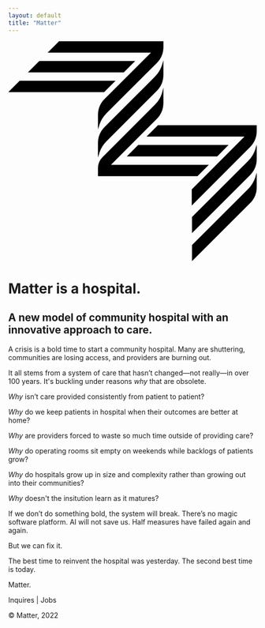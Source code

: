 ```yaml
---
layout: default
title: "Matter"
---
```


<div class="max-w-3xl mx-auto text-3xl sm:text-4xl font-times">
  <svg class="w-8 sm:w-36" xmlns="http://www.w3.org/2000/svg" viewBox="0 0 168.17 148.6"><path d="M85.88 13.37H20.99l-7.69 7.69h64.89l7.69-7.69zM72.58 26.68H7.69L0 34.36h64.89l7.69-7.68zM100.46 33.62a15.39 15.39 0 0 0 4.54-11v-9.75l-1 3.41a19.8 19.8 0 0 1-4.69 7.59l-34.06 34a15.39 15.39 0 0 0-4.54 11v9.78l1-3.4a19.87 19.87 0 0 1 4.69-7.6Z"/><path d="M65.27 38.9a15.36 15.36 0 0 0-4.54 11v9.78l1-3.4a19.87 19.87 0 0 1 4.69-7.6l34.06-33.93a15.41 15.41 0 0 0 4.54-11V0H34.36l-7.68 7.69h69.93ZM128.06 91.16l7.69-7.68H69.52l30.94-30.95a15.39 15.39 0 0 0 4.54-11V31.28l-1 3.92a18.15 18.15 0 0 1-4.68 7.58L63.81 78.32a10.4 10.4 0 0 0-3.08 7.42v5.42Z"/><path d="M149.12 70.11h-61.2l-7.69 7.68h61.21l7.68-7.68z"/><path d="M168.17 56.73h-66.88l-7.68 7.69h66.26l-35.68 35.66V111l39.44-39.43a15.38 15.38 0 0 0 4.54-11ZM162.51 80.78l-38.15 38v10.87l39.27-39.17a15.38 15.38 0 0 0 4.54-11v-9.7l-1 3.4a19.92 19.92 0 0 1-4.66 7.6ZM162.51 99.71l-38.15 38v10.89l39.27-39.14a15.39 15.39 0 0 0 4.54-11v-9.74l-1 3.4a19.85 19.85 0 0 1-4.66 7.59Z"/></svg>
  <h1 class="text-6xl mt-8">
    Matter is a hospital.
  </h1>
  <h2 class="text-6xl mt-8">
    A new model of community hospital with an innovative approach to care.
  </h2>
  <p class="mt-8">
    A crisis is a bold time to start a community hospital.
    Many are shuttering, communities are losing access, and providers are burning out.
  </p>
  <p class="mt-8">
    It all stems from a system of care that hasn’t changed—not really—in over 100 years. It's buckling under reasons <i>why</i> that are obsolete.
    <!-- (We've inherited...) -->
  </p>
  <p class="mt-8">
    <i>Why</i> isn’t care provided consistently from patient to patient?
  </p>
  <p class="mt-8">
    <i>Why</i> do we keep patients in hospital when their outcomes are better at home?
  </p>
  <p class="mt-8">
    <i>Why</i> are providers forced to waste so much time outside of providing care?
  </p>
  <p class="mt-8">
    <i>Why</i> do operating rooms sit empty on weekends while backlogs of patients grow?
  </p>
  <p class="mt-8">
    <i>Why</i> do hospitals grow up in size and complexity rather than growing out into their communities?
  </p>
  <p class="mt-8">
    <i>Why</i> doesn't the insitution learn as it matures?
  </p>
  <p class="mt-8">
    If we don’t do something bold, the system will break. There’s no magic software platform. AI will not save us. Half measures have failed again and again.
  </p>
  <p class="mt-8">
    But we can fix it.
  </p>
  <p class="mt-8">
    The best time to reinvent the hospital was yesterday. The second best time is today.
  </p>
  <p class="mt-8">
    Matter.
  </p>
  <p class="mt-8">
    Inquires | Jobs
  </p>
  <footer class="text-sm mt-16">
    © Matter, 2022
  </footer>
</div>
